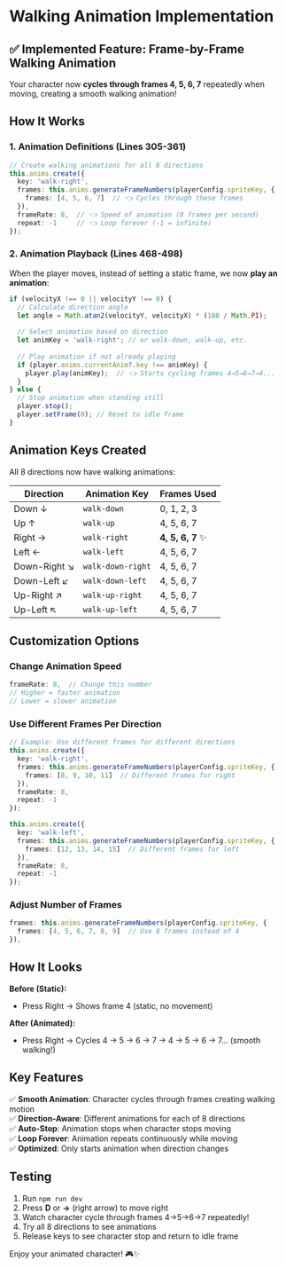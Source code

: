# Walking Animation Implementation

## ✅ Implemented Feature: Frame-by-Frame Walking Animation

Your character now **cycles through frames 4, 5, 6, 7** repeatedly when moving, creating a smooth walking animation!

## How It Works

### 1. Animation Definitions (Lines 305-361)

```typescript
// Create walking animations for all 8 directions
this.anims.create({
  key: 'walk-right',
  frames: this.anims.generateFrameNumbers(playerConfig.spriteKey, { 
    frames: [4, 5, 6, 7]  // 👈 Cycles through these frames
  }),
  frameRate: 8,  // 👈 Speed of animation (8 frames per second)
  repeat: -1     // 👈 Loop forever (-1 = infinite)
});
```

### 2. Animation Playback (Lines 468-498)

When the player moves, instead of setting a static frame, we now **play an animation**:

```typescript
if (velocityX !== 0 || velocityY !== 0) {
  // Calculate direction angle
  let angle = Math.atan2(velocityY, velocityX) * (180 / Math.PI);
  
  // Select animation based on direction
  let animKey = 'walk-right'; // or walk-down, walk-up, etc.
  
  // Play animation if not already playing
  if (player.anims.currentAnim?.key !== animKey) {
    player.play(animKey);  // 👈 Starts cycling frames 4→5→6→7→4...
  }
} else {
  // Stop animation when standing still
  player.stop();
  player.setFrame(0); // Reset to idle frame
}
```

## Animation Keys Created

All 8 directions now have walking animations:

| Direction | Animation Key | Frames Used |
|-----------|--------------|-------------|
| Down ↓ | `walk-down` | 0, 1, 2, 3 |
| Up ↑ | `walk-up` | 4, 5, 6, 7 |
| Right → | `walk-right` | **4, 5, 6, 7** ✨ |
| Left ← | `walk-left` | 4, 5, 6, 7 |
| Down-Right ↘ | `walk-down-right` | 4, 5, 6, 7 |
| Down-Left ↙ | `walk-down-left` | 4, 5, 6, 7 |
| Up-Right ↗ | `walk-up-right` | 4, 5, 6, 7 |
| Up-Left ↖ | `walk-up-left` | 4, 5, 6, 7 |

## Customization Options

### Change Animation Speed

```typescript
frameRate: 8,  // Change this number
// Higher = faster animation
// Lower = slower animation
```

### Use Different Frames Per Direction

```typescript
// Example: Use different frames for different directions
this.anims.create({
  key: 'walk-right',
  frames: this.anims.generateFrameNumbers(playerConfig.spriteKey, { 
    frames: [8, 9, 10, 11]  // Different frames for right
  }),
  frameRate: 8,
  repeat: -1
});

this.anims.create({
  key: 'walk-left',
  frames: this.anims.generateFrameNumbers(playerConfig.spriteKey, { 
    frames: [12, 13, 14, 15]  // Different frames for left
  }),
  frameRate: 8,
  repeat: -1
});
```

### Adjust Number of Frames

```typescript
frames: this.anims.generateFrameNumbers(playerConfig.spriteKey, { 
  frames: [4, 5, 6, 7, 8, 9]  // Use 6 frames instead of 4
}),
```

## How It Looks

**Before (Static):**
- Press Right → Shows frame 4 (static, no movement)

**After (Animated):**
- Press Right → Cycles 4 → 5 → 6 → 7 → 4 → 5 → 6 → 7... (smooth walking!)

## Key Features

✅ **Smooth Animation**: Character cycles through frames creating walking motion  
✅ **Direction-Aware**: Different animations for each of 8 directions  
✅ **Auto-Stop**: Animation stops when character stops moving  
✅ **Loop Forever**: Animation repeats continuously while moving  
✅ **Optimized**: Only starts animation when direction changes  

## Testing

1. Run `npm run dev`
2. Press **D** or **→** (right arrow) to move right
3. Watch character cycle through frames 4→5→6→7 repeatedly!
4. Try all 8 directions to see animations
5. Release keys to see character stop and return to idle frame

Enjoy your animated character! 🎮✨
